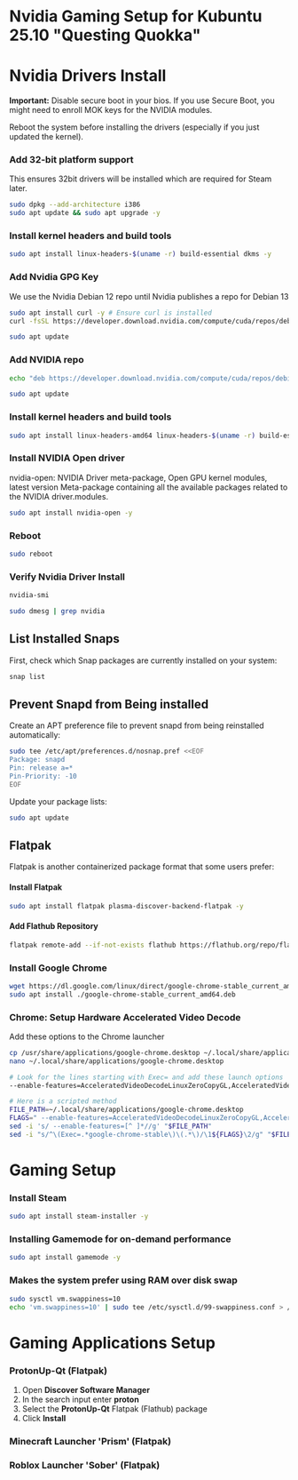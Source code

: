 # Nvidia Gaming Setup for Kubuntu 25.10 "Questing Quokka"

# Nvidia Drivers Install

**Important:** Disable secure boot in your bios. If you use Secure Boot, you might need to enroll MOK keys for the NVIDIA modules.

Reboot the system before installing the drivers (especially if you just updated the kernel).

### Add 32-bit platform support
This ensures 32bit drivers will be installed which are required for Steam later.
```bash
sudo dpkg --add-architecture i386
sudo apt update && sudo apt upgrade -y
```

### Install kernel headers and build tools
```bash
sudo apt install linux-headers-$(uname -r) build-essential dkms -y
```

### Add Nvidia GPG Key
We use the Nvidia Debian 12 repo until Nvidia publishes a repo for Debian 13
```bash
sudo apt install curl -y # Ensure curl is installed
curl -fsSL https://developer.download.nvidia.com/compute/cuda/repos/debian12/x86_64/3bf863cc.pub | sudo gpg --dearmor -o /etc/apt/trusted.gpg.d/nvidia-cuda.gpg

sudo apt update
```

### Add NVIDIA repo
```bash
echo "deb https://developer.download.nvidia.com/compute/cuda/repos/debian12/x86_64/ /" | sudo tee /etc/apt/sources.list.d/nvidia-cuda.list

sudo apt update
```

### Install kernel headers and build tools
```bash
sudo apt install linux-headers-amd64 linux-headers-$(uname -r) build-essential dkms -y
```

### Install NVIDIA Open driver
nvidia-open: NVIDIA Driver meta-package, Open GPU kernel modules, latest version Meta-package containing all the available packages related to the NVIDIA driver.modules.

```bash
sudo apt install nvidia-open -y
```

### Reboot
```bash
sudo reboot
```

### Verify Nvidia Driver Install
```bash
nvidia-smi

sudo dmesg | grep nvidia
```

## List Installed Snaps

First, check which Snap packages are currently installed on your system:

```bash
snap list
```

## Prevent Snapd from Being installed

Create an APT preference file to prevent snapd from being reinstalled automatically:

```bash
sudo tee /etc/apt/preferences.d/nosnap.pref <<EOF
Package: snapd
Pin: release a=*
Pin-Priority: -10
EOF
```

Update your package lists:

```bash
sudo apt update
```

## Flatpak

Flatpak is another containerized package format that some users prefer:

#### Install Flatpak

```bash
sudo apt install flatpak plasma-discover-backend-flatpak -y
```

#### Add Flathub Repository

```bash
flatpak remote-add --if-not-exists flathub https://flathub.org/repo/flathub.flatpakrepo
```

### Install Google Chrome

```bash
wget https://dl.google.com/linux/direct/google-chrome-stable_current_amd64.deb
sudo apt install ./google-chrome-stable_current_amd64.deb
```

### Chrome: Setup Hardware Accelerated Video Decode

Add these options to the Chrome launcher
```bash
cp /usr/share/applications/google-chrome.desktop ~/.local/share/applications/
nano ~/.local/share/applications/google-chrome.desktop

# Look for the lines starting with Exec= and add these launch options
--enable-features=AcceleratedVideoDecodeLinuxZeroCopyGL,AcceleratedVideoDecodeLinuxGL,VaapiIgnoreDriverChecks,AcceleratedVideoEncoder

# Here is a scripted method
FILE_PATH=~/.local/share/applications/google-chrome.desktop
FLAGS=" --enable-features=AcceleratedVideoDecodeLinuxZeroCopyGL,AcceleratedVideoDecodeLinuxGL,VaapiIgnoreDriverChecks,AcceleratedVideoEncoder"
sed -i 's/ --enable-features=[^ ]*//g' "$FILE_PATH"
sed -i "s/^\(Exec=.*google-chrome-stable\)\(.*\)/\1${FLAGS}\2/g" "$FILE_PATH"
```

# Gaming Setup

### Install Steam
```bash
sudo apt install steam-installer -y
```

### Installing Gamemode for on-demand performance
```bash
sudo apt install gamemode -y
```

### Makes the system prefer using RAM over disk swap
```bash
sudo sysctl vm.swappiness=10
echo 'vm.swappiness=10' | sudo tee /etc/sysctl.d/99-swappiness.conf > /dev/null
```

# Gaming Applications Setup

### ProtonUp-Qt (Flatpak)
1. Open **Discover Software Manager**
2. In the search input enter **proton**
3. Select the **ProtonUp-Qt** Flatpak (Flathub) package
4. Click **Install**

### Minecraft Launcher 'Prism' (Flatpak)

### Roblox Launcher 'Sober' (Flatpak)
